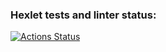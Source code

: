 ### Hexlet tests and linter status:
[![Actions Status](https://github.com/ikniaziuk/devops-for-programmers-project-lvl1/workflows/hexlet-check/badge.svg)](https://github.com/ikniaziuk/devops-for-programmers-project-lvl1/actions)